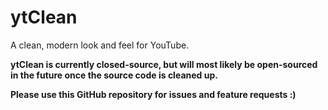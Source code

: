 # ytClean
A clean, modern look and feel for YouTube.

**ytClean is currently closed-source, but will most likely be open-sourced in the future once the source code is cleaned up.**

**Please use this GitHub repository for issues and feature requests :)**
